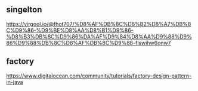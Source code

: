 ## singelton 
https://virgool.io/@fhot707/%D8%AF%DB%8C%D8%B2%D8%A7%DB%8C%D9%86-%D9%BE%D8%AA%D8%B1%D9%86-%D8%B3%DB%8C%D9%86%DA%AF%D9%84%D8%AA%D9%88%D9%86%D9%88%DB%8C%D8%AF%DB%8C%D9%88-flswihw6onw7

## factory
https://www.digitalocean.com/community/tutorials/factory-design-pattern-in-java
